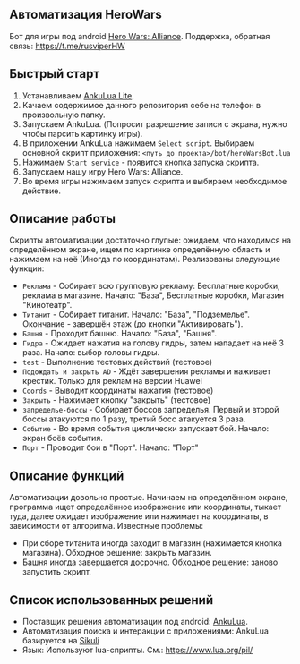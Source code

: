 Автоматизация HeroWars
----------------------
Бот для игры под android [Hero Wars: Alliance](https://play.google.com/store/apps/details?id=com.nexters.herowars&pcampaignid=web_share).
Поддержка, обратная связь: https://t.me/rusviperHW

Быстрый старт
-------------
1. Устанавливаем [AnkuLua Lite](https://ankulua.boards.net/thread/1395/free-ankulua-trial-apk-download).
2. Качаем содержимое данного репозитория себе на телефон в произвольную папку.
3. Запускаем AnkuLua. (Попросит разрешение записи с экрана, нужно чтобы парсить картинку игры).
4. В приложении AnkuLua нажимаем `Select script`. Выбираем основной скрипт приложения: `<путь_до_проекта>/bot/heroWarsBot.lua`
5. Нажимаем `Start service` - появится кнопка запуска скрипта.
6. Запускаем нашу игру Hero Wars: Alliance.
7. Во время игры нажимаем запуск скрипта и выбираем необходимое действие.

Описание работы
---------------
Скрипты автоматизации достаточно глупые: ожидаем, что находимся на определённом экране, ищем по картинке определённую
область и нажимаем на неё (Иногда по координатам).
Реализованы следующие функции:
- `Реклама` - Собирает всю групповую рекламу: Бесплатные коробки, реклама в магазине. Начало: "База", Бесплатные коробки, Магазин "Кинотеатр".
- `Титанит` - Собирает титанит. Начало: "База", "Подземелье". Окончание - завершён этаж (до кнопки "Активировать").
- `Башня` - Проходит башню. Начало: "База", "Башня".
- `Гидра` - Ожидает нажатия на голову гидры, затем нападает на неё 3 раза. Начало: выбор головы гидры.
- `test` - Выполнение тестовых действий (тестовое)
- `Подождать и закрыть AD` - Ждёт завершения рекламы и наживает крестик. Только для реклам на версии Huawei
- `Coords` - Выводит координаты нажатия (тестовое)
- `Закрыть` - Нажимает кнопку "закрыть" (тестовое)
- `запределье-боссы` - Собирает боссов запределья. Первый и второй боссы атакуются по 1 разу, третий босс атакуется 3 раза. 
- `Событие` - Во время события циклически запускает бой. Начало: экран боёв события.
- `Порт` - Проводит бои в "Порт". Начало: "Порт"


Описание функций
----------------
Автоматизации довольно простые. Начинаем на определённом экране, программа ищет определённое изображение или координаты,
тыкает туда, далее ожидает изображение или нажимает на координаты, в зависимости от алгоритма.
Известные проблемы: 
- При сборе титанита иногда заходит в магазин (нажимается кнопка магазина). Обходное решение: закрыть магазин.
- Башня иногда завершается досрочно. Обходное решение: заново запустить скрипт.

Список использованных решений
-----------------------------
- Поставщик решения автоматизации под android: [AnkuLua](https://ankulua.boards.net/thread/181/api-quick-reference).
- Автоматизация поиска и интеракции с приложениями: AnkuLua базируется на [Sikuli](https://sikulix-2014.readthedocs.io/en/latest/index.html)
- Язык: Используют lua-сприпты. См.: https://www.lua.org/pil/